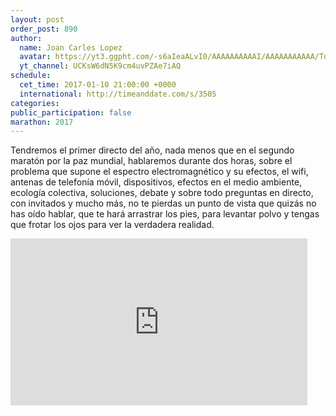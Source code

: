 ```yaml
---
layout: post
order_post: 890
author:
  name: Joan Carles Lopez
  avatar: https://yt3.ggpht.com/-s6aIeaALvI0/AAAAAAAAAAI/AAAAAAAAAAA/TqA_Zu4Y3GQ/s88-c-k-no-mo-rj-c0xffffff/photo.jpg
  yt_channel: UCKsW6dN5K9cm4uvPZAe7iAQ
schedule:
  cet_time: 2017-01-10 21:00:00 +0000
  international: http://timeanddate.com/s/3505
categories:
public_participation: false
marathon: 2017
---
```

Tendremos el primer directo del año, nada menos que en el segundo maratón por la paz mundial, hablaremos durante dos horas, sobre el problema que supone el espectro electromagnético y su efectos, el wifi, antenas de telefonía móvil, dispositivos, efectos en el medio ambiente, ecología colectiva, soluciones, debate y sobre todo preguntas en directo, con invitados y mucho más, no te pierdas un punto de vista que quizás no has oído hablar, que te hará arrastrar los pies, para levantar polvo y tengas que frotar los ojos para ver la verdadera realidad.

<iframe width="475" height="267" src="https://www.youtube.com/embed/fYOjdONidzY" frameborder="0" allowfullscreen></iframe>
